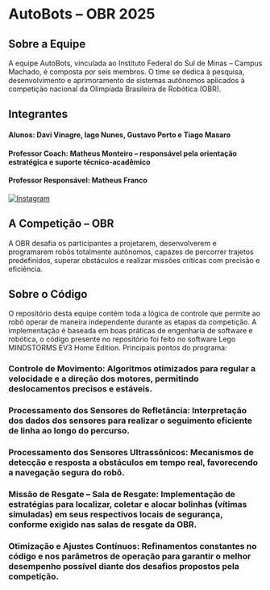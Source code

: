 # AutoBots – OBR 2025

## Sobre a Equipe
A equipe AutoBots, vinculada ao Instituto Federal do Sul de Minas – Campus Machado, é composta por seis membros. O time se dedica à pesquisa, desenvolvimento e aprimoramento de sistemas autônomos aplicados à competição nacional da Olimpíada Brasileira de Robótica (OBR).

## Integrantes
#### Alunos: Davi Vinagre, Iago Nunes, Gustavo Porto e Tiago Masaro
#### Professor Coach: Matheus Monteiro – responsável pela orientação estratégica e suporte técnico-acadêmico
#### Professor Responsável: Matheus Franco

[![Instagram](https://img.shields.io/badge/Instagram-E4405F?style=for-the-badge&logo=instagram&logoColor=white)](https://www.instagram.com/autobots_obr/)

## A Competição – OBR
A OBR desafia os participantes a projetarem, desenvolverem e programarem robôs totalmente autônomos, capazes de percorrer trajetos predefinidos, superar obstáculos e realizar missões críticas com precisão e eficiência.

## Sobre o Código
O repositório desta equipe contém toda a lógica de controle que permite ao robô operar de maneira independente durante as etapas da competição. A implementação é baseada em boas práticas de engenharia de software e robótica, o código presente no repositório foi feito no software Lego MINDSTORMS EV3 Home Edition. Principais pontos do programa:

### Controle de Movimento: Algoritmos otimizados para regular a velocidade e a direção dos motores, permitindo deslocamentos precisos e estáveis.

### Processamento dos Sensores de Refletância: Interpretação dos dados dos sensores para realizar o seguimento eficiente de linha ao longo do percurso.

### Processamento dos Sensores Ultrassônicos: Mecanismos de detecção e resposta a obstáculos em tempo real, favorecendo a navegação segura do robô.

### Missão de Resgate – Sala de Resgate: Implementação de estratégias para localizar, coletar e alocar bolinhas (vítimas simuladas) em seus respectivos locais de segurança, conforme exigido nas salas de resgate da OBR.

### Otimização e Ajustes Contínuos: Refinamentos constantes no código e nos parâmetros de operação para garantir o melhor desempenho possível diante dos desafios propostos pela competição.

